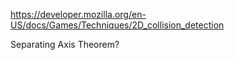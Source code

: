 https://developer.mozilla.org/en-US/docs/Games/Techniques/2D_collision_detection

Separating Axis Theorem?